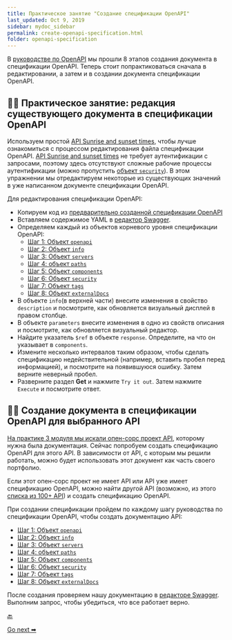 ```yaml
---
title: Практическое занятие "Создание спецификации OpenAPI"
last_updated: Oct 9, 2019
sidebar: mydoc_sidebar
permalink: create-openapi-specification.html
folder: openapi-specification
---
```


В [руководстве по OpenAPI](openapi-tutorial-overview.html) мы прошли 8 этапов создания документа в спецификации OpenAPI. Теперь стоит попрактиковаться сначала в редактировании, а затем и в создании документа спецификации OpenAPI.


<a name="edit"></a>
## 👨‍💻 Практическое занятие: редакция существующего документа в спецификации OpenAPI

Используем простой [API Sunrise and sunset times](https://sunrise-sunset.org/api), чтобы лучше ознакомиться с процессом редактирования файла спецификации OpenAPI. [API Sunrise and sunset times](https://sunrise-sunset.org/api) не требует аутентификации с запросами, поэтому здесь отсутствуют сложные рабочие процессы аутентификации (можно пропустить [объект `security`](step6-security-object.html)). В этом упражнении мы отредактируем некоторые из существующих значений в уже написанном документе спецификации OpenAPI.

Для редактирования спецификации OpenAPI:

- Копируем код из [предварительно созданной спецификации OpenAPI](https://idratherbewriting.com/learnapidoc/assets/files/swagger-sunrise-sunset/openapi_sunrise_sunset.yml)
- Вставляем содержимое YAML в [редактор Swagger](https://editor.swagger.io/).
- Определяем каждый из объектов корневого уровня спецификации OpenAPI:
  - [Шаг 1: Объект `openapi`](step1-openapi-object.html)
  - [Шаг 2: Объект `info`](step2-info-object.html)
  - [Шаг 3: Объект `servers`](step3-servers-object.html)
  - [Шаг 4: объект `paths`](step4-paths-object.html)
  - [Шаг 5: Объект `components`](step5-components-object.html)
  - [Шаг 6: Объект `security`](step6-security-object.html)
  - [Шаг 7: Объект `tags`](step7-tags-object.html)
  - [Шаг 8: Объект `externalDocs`](step8-externalDocs-object.html)
- В объекте `info`(в верхней части) внесите изменения в свойство `description` и посмотрите, как обновляется визуальный дисплей в правом столбце.
- В объекте `parameters` внесите изменения в одно из свойств описания и посмотрите, как обновляется визуальный редактор.
- Найдите указатель `$ref` в объекте `response`. Определите, на что он указывает в `components`.
- Измените несколько интервалов таким образом, чтобы сделать спецификацию недействительной (например, вставить пробел перед информацией), и посмотрите на появившуюся ошибку. Затем верните неверный пробел.
- Разверните раздел **Get** и нажмите `Try it out`. Затем нажмите `Execute` и посмотрите ответ.

<a name="create"></a>
## 👨‍💻 Создание документа в спецификации OpenAPI для выбранного API

[На практике 3 модуля мы искали опен-сорс проект API](find-open-source-project.html), которому нужна была документация. Сейчас попробуем создать спецификацию OpenAPI для этого API. В зависимости от API, с которым мы решили работать, можно будет использовать этот документ как часть своего портфолио.

Если этот опен-сорс проект не имеет API или API уже имеет спецификацию OpenAPI, можно найти другой API (возможно, из этого [списка из 100+ API](API-doc-sites-list.html)) и создать спецификацию OpenAPI.

При создании спецификации пройдем по каждому шагу руководства по спецификации OpenAPI, чтобы создать документацию API:

- [Шаг 1: Объект `openapi`](step1-openapi-object.html)
- [Шаг 2: Объект `info`](step2-info-object.html)
- [Шаг 3: Объект `servers`](step3-servers-object.html)
- [Шаг 4: объект `paths`](step4-paths-object.html)
- [Шаг 5: Объект `components`](step5-components-object.html)
- [Шаг 6: Объект `security`](step6-security-object.html)
- [Шаг 7: Объект `tags`](step7-tags-object.html)
- [Шаг 8: Объект `externalDocs`](step8-externalDocs-object.html)

После создания проверяем нашу документацию в [редакторе Swagger](https://swagger.io/tools/swagger-editor/). Выполним запрос, чтобы убедиться, что все работает верно.


[🔙](step8-externalDocs-object.html)

[Go next ➡](swagger-ui-tutorial.html)
